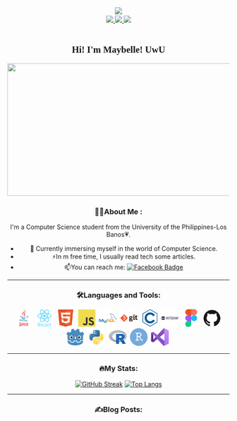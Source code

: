 

<!--
**Maybeeelle/Maybeeelle** is a ✨ _special_ ✨ repository because its `README.md` (this file) appears on your GitHub profile.

Here are some ideas to get you started:

- 🔭 I’m currently working on ...
- 🌱 I’m currently learning ...
- 👯 I’m looking to collaborate on ...
- 🤔 I’m looking for help with ...
- 💬 Ask me about ...
- 📫 How to reach me: ...
- 😄 Pronouns: ...
- ⚡ Fun fact: ...
-->

<div id="header" align="center" >
  <img src= "https://i.pinimg.com/originals/fe/f8/65/fef865f1df5fa7bfefafaa56f4d7aaec.gif" width="120"/>
  <div id="badges">
    <a href="facebook-url">
      <img src="https://img.shields.io/badge/%20Facebook-20B2AA?logo=facebook&logoColor=white&color=blue&style=for-the-badge" >
    </a>
    <a href="linkedin-url">
      <img src="https://img.shields.io/badge/%20LinkedIn-20B2AA?logo=linkedIn&logoColor=white&color=purple&style=for-the-badge">
    </a>
    <a href="instagram-url">
      <img src="https://img.shields.io/badge/%20Instagram-20B2AA?logo=instagram&logoColor=white&color=blue&style=for-the-badge">
    </a>
  </div>
  <img src="https://komarev.com/ghpvc/?username=Maybeeelle&style=flat-square&color=blue" alt=""/>
  <h2 style="font-family: cursive;">Hi! I'm Maybelle! UwU</h2>
</div>
<div align="center">
  <img src="https://64.media.tumblr.com/ece89fcb5b72631cf76c1f517f9b9098/9fa2d86d31636773-d7/s500x750/ac9a600be2e7626f502e282d42cc7aa6816c6b06.gifv" width="600" height="300"/>
  
### 👩‍💻About Me :
I'm a Computer Science student from the University of the Philippines-Los Banos💗.
 - 🌱 Currently immersing myself in the world of Computer Science.
 - ⚡In m free time, I usually read tech some articles.
 - 📫You can reach me: [![Facebook Badge](https://img.shields.io/badge/%20Facebook-20B2AA?logo=facebook&logoColor=white&color=blue&style=flat)](https://www.facebook.com/maybelle.quidespatetico)
_ _ _

### 🛠️Languages and Tools:
<div>
  <img src="https://github.com/devicons/devicon/blob/master/icons/java/java-original-wordmark.svg" title="Java" alt="Java" width="40" height="40"/>&nbsp;
  <img src="https://github.com/devicons/devicon/blob/master/icons/react/react-original-wordmark.svg" title="React" alt="React" width="40" height="40"/>&nbsp;
  <img src="https://github.com/devicons/devicon/blob/master/icons/html5/html5-original.svg" title="HTML5" alt="HTML" width="40" height="40"/>&nbsp;
  <img src="https://github.com/devicons/devicon/blob/master/icons/javascript/javascript-original.svg" title="JavaScript" alt="JavaScript" width="40" height="40"/>&nbsp;
  <img src="https://github.com/devicons/devicon/blob/master/icons/mysql/mysql-original-wordmark.svg" title="MySQL"  alt="MySQL" width="40" height="40"/>&nbsp;
  <img src="https://github.com/devicons/devicon/blob/master/icons/git/git-original-wordmark.svg" title="Git" **alt="Git" width="40" height="40"/>&nbsp;
  <img src="https://github.com/devicons/devicon/blob/master/icons/c/c-line.svg" title="C" alt="C" width="40" height="40"/&nbsp;>
  <img src="https://github.com/devicons/devicon/blob/master/icons/eclipse/eclipse-original-wordmark.svg" title="Eclipse" alt="Eclipse" width="40" height="40"/>&nbsp;
   <img src="https://github.com/devicons/devicon/blob/master/icons/figma/figma-original.svg" title="fxgl" alt="FSGL" width="40" height="40"/>&nbsp;
   <img src="https://github.com/devicons/devicon/blob/master/icons/github/github-original.svg" title="github" alt="github" width="40" height="40"/>&nbsp;
   <img src="https://github.com/devicons/devicon/blob/master/icons/godot/godot-original.svg" title="godot" alt="godot" width="40" height="40"/>&nbsp;
   <img src="https://github.com/devicons/devicon/blob/master/icons/python/python-original.svg" title="python" alt="python" width="40" height="40"/>&nbsp;
   <img src="https://github.com/devicons/devicon/blob/master/icons/r/r-original.svg" title="R" alt="r" width="40" height="40"/>&nbsp;
   <img src="https://github.com/devicons/devicon/blob/master/icons/rstudio/rstudio-original.svg" title="RStudio" alt="rstudio" width="40" height="40"/>&nbsp;
   <img src="https://github.com/devicons/devicon/blob/master/icons/visualstudio/visualstudio-original.svg" title="VSCode" alt="vscode" width="40" height="40"/>&nbsp;

</div>

_ _ _

### 🔥My Stats:
[![GitHub Streak](http://github-readme-streak-stats.herokuapp.com?user=Maybeeelle&theme=jolly&background=000000)](https://git.io/streak-stats)
[![Top Langs](https://github-readme-stats.vercel.app/api/top-langs/?username=Maybeeelle&theme=jolly&background=000000)](https://github.com/anuraghazra/github-readme-stats)
_ _ _

### ✍️Blog Posts:
<!-- BLOG-POST-LIST:START -->
<!-- BLOG-POST-LIST:END -->
</div>







